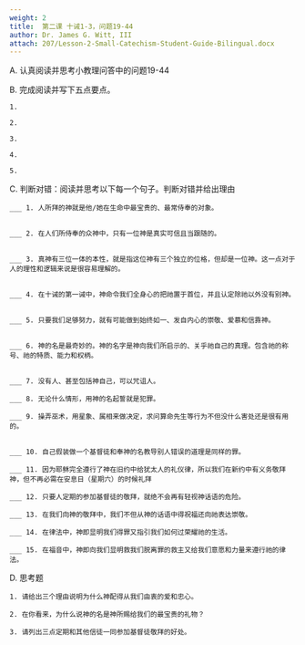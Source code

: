 ```yaml
---
weight: 2
title:  第二课 十诫1-3，问题19-44
author: Dr. James G. Witt, III
attach: 207/Lesson-2-Small-Catechism-Student-Guide-Bilingual.docx
---
```

A. 认真阅读并思考小教理问答中的问题19-44

B. 完成阅读并写下五点要点。

    1.

    2.

    3.

    4.
    
    5.


C. 判断对错：阅读并思考以下每一个句子。判断对错并给出理由

    ___ 1. 人所拜的神就是他/她在生命中最宝贵的、最常侍奉的对象。


    ___ 2. 在人们所侍奉的众神中，只有一位神是真实可信且当跟随的。


    ___ 3. 真神有三位一体的本性，就是指这位神有三个独立的位格，但却是一位神。这一点对于人的理性和逻辑来说是很容易理解的。


    ___ 4. 在十诫的第一诫中，神命令我们全身心的把祂置于首位，并且认定除祂以外没有别神。


    ___ 5. 只要我们足够努力，就有可能做到始终如一、发自内心的崇敬、爱慕和信靠神。


    ___ 6. 神的名是最奇妙的。神的名字是神向我们所启示的、关乎祂自己的真理。包含祂的称号、祂的特质、能力和权柄。


    ___ 7. 没有人、甚至包括神自己，可以咒诅人。

    ___ 8. 无论什么情形，用神的名起誓就是犯罪。

    ___ 9. 操弄巫术，用星象、属相来做决定，求问算命先生等行为不但没什么害处还是很有用的。


    ___ 10. 自己假装做一个基督徒和奉神的名教导别人错误的道理是同样的罪。

    ___ 11. 因为耶稣完全遵行了神在旧约中给犹太人的礼仪律，所以我们在新约中有义务敬拜神，但不再必需在安息日（星期六）的时候礼拜

    ___ 12. 只要人定期的参加基督徒的敬拜，就绝不会再有轻视神话语的危险。

    ___ 13. 在我们向神的敬拜中，我们不但从神的话语中得祝福还向祂表达崇敬。

    ___ 14. 在律法中，神即显明我们得罪又指引我们如何过荣耀祂的生活。

    ___ 15. 在福音中，神即向我们显明救我们脱离罪的救主又给我们意愿和力量来遵行祂的律法。

D. 思考题

    1. 请给出三个理由说明为什么神配得从我们由衷的爱和忠心。

    2. 在你看来，为什么说神的名是神所赐给我们的最宝贵的礼物？

    3. 请列出三点定期和其他信徒一同参加基督徒敬拜的好处。